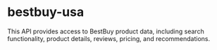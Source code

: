 # bestbuy-usa
This API provides access to BestBuy product data, including search functionality, product details, reviews, pricing, and recommendations.
